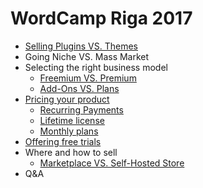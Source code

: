 # WordCamp Riga 2017

* [Selling Plugins VS. Themes](https://freemius.com/blog/themeforest-or-codecanyon-sell-plugins-or-themes/)
* Going Niche VS. Mass Market
* Selecting the right business model
  * [Freemium VS. Premium](https://freemius.com/blog/premium-versus-freemium-wordpress-plugins/)
  * [Add-Ons VS. Plans](https://freemius.com/blog/premium-vs-add-ons-which-is-the-best-monetization-model-for-your-wordpress-plugin/)
* [Pricing your product](https://freemius.com/blog/price-wordpress-plugin/)
  * [Recurring Payments](https://freemius.com/blog/why-wordpress-plugin-developers-have-to-start-thinking-saas/)
  * [Lifetime license](https://freemius.com/blog/lifetime-license-for-wordpress-plugins-the-right-way/)
  * [Monthly plans](https://freemius.com/blog/wordpress-plugin-monthly-pricing-experiment/)
* [Offering free trials](https://freemius.com/blog/trials-premium-wordpress-plugins-themes/)
* Where and how to sell
  * [Marketplace VS. Self-Hosted Store](https://freemius.com/blog/mike-stott-wordpress-business/)
* Q&A
